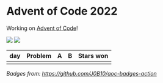 # Advent of Code 2022

Working on [Advent of Code](https://adventofcode.com/)!

![](https://img.shields.io/badge/stars%20⭐-0-yellow) ![](https://img.shields.io/badge/days%20completed-0-red)

| day | Problem | A | B | Stars won |
|----:|:--------|:--|:--|:----------|
|     |         |   |   |           |

*Badges from: https://github.com/J0B10/aoc-badges-action*
